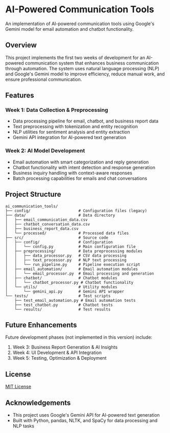 # AI-Powered Communication Tools

An implementation of AI-powered communication tools using Google's Gemini model for email automation and chatbot functionality.

## Overview

This project implements the first two weeks of development for an AI-powered communication system that enhances business communication through automation. The system uses natural language processing (NLP) and Google's Gemini model to improve efficiency, reduce manual work, and ensure professional communication.

## Features

### Week 1: Data Collection & Preprocessing
- Data processing pipeline for email, chatbot, and business report data
- Text preprocessing with tokenization and entity recognition
- NLP utilities for sentiment analysis and entity extraction
- Gemini API integration for AI-powered text generation

### Week 2: AI Model Development
- Email automation with smart categorization and reply generation
- Chatbot functionality with intent detection and response generation
- Business inquiry handling with context-aware responses
- Batch processing capabilities for emails and chat conversations

## Project Structure

```
ai_communication_tools/
├── config/                     # Configuration files (legacy)
├── data/                       # Data directory
│   ├── email_communication_data.csv
│   ├── chatbot_conversation_data.csv
│   ├── business_report_data.csv
│   └── processed/              # Processed data files
├── src/                        # Source code
│   ├── config/                 # Configuration
│   │   └── config.py           # Main configuration file
│   ├── preprocessing/          # Data preprocessing modules
│   │   ├── data_processor.py   # CSV data processing
│   │   ├── text_processor.py   # NLP text processing
│   │   └── run_pipeline.py     # Pipeline execution script
│   ├── email_automation/       # Email automation modules
│   │   └── email_processor.py  # Email processing and generation
│   ├── chatbot/                # Chatbot modules
│   │   └── chatbot_processor.py # Chatbot functionality
│   └── utils/                  # Utility modules
│       └── gemini_api.py       # Gemini API wrapper
└── tests/                      # Test scripts
    ├── test_email_automation.py # Email automation tests
    ├── test_chatbot.py         # Chatbot tests
    └── results/                # Test results
```


## Future Enhancements

Future development phases (not implemented in this version) include:

1. Week 3: Business Report Generation & AI Insights
2. Week 4: UI Development & API Integration
3. Week 5: Testing, Optimization & Deployment

## License

[MIT License](LICENSE)

## Acknowledgements

- This project uses Google's Gemini API for AI-powered text generation
- Built with Python, pandas, NLTK, and SpaCy for data processing and NLP tasks
